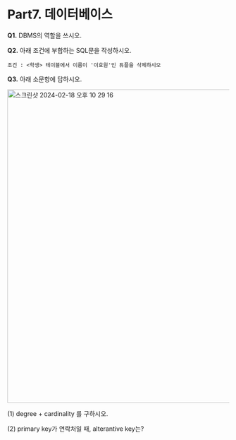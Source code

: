 # Part7. 데이터베이스

**Q1.** DBMS의 역할을 쓰시오.

**Q2.** 아래 조건에 부합하는 SQL문을 작성하시오.
    
    조건 : <학생> 테이블에서 이름이 '이효원'인 튜플을 삭제하시오

**Q3.** 아래 소문항에 답하시오.

  <img width="710" alt="스크린샷 2024-02-18 오후 10 29 16" src="https://github.com/ehyowon/Hanbit-CS101/assets/129304827/a82cdf4f-2aa5-4e7a-b2e2-17ba88cdea55">

  (1) degree + cardinality 를 구하시오.
  
  (2) primary key가 연락처일 때, alterantive key는?
